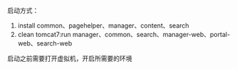 启动方式：
1. install common、pagehelper、manager、content、search
2. clean tomcat7:run manager、common、search、manager-web、portal-web、search-web

启动之前需要打开虚拟机，开启所需要的环境

